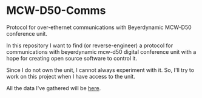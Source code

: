# MCW-D50-Comms
Protocol for over-ethernet communications with Beyerdynamic MCW-D50 conference unit.

In this repository I want to find (or reverse-engineer) a protocol for communications with beyerdynamic mcw-d50 digital conference unit with a hope for creating open source software to control it.

Since I do not own the unit, I cannot always experiment with it. So, I'll try to work on this project when I have access to the unit.

All the data I've gathered will be [here](Info.md).
